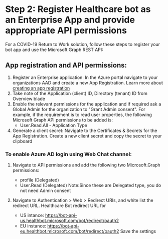 # Step 2: Register Healthcare bot as an Enterprise App and provide appropriate API permissions

For a COVID-19 Return to Work solution, follow these steps to register your bot app and use the Microsoft Graph REST API:

## App registration and API permissions:
1. Register an Enterprise application: In the Azure portal navigate to your organizations AAD and create a new App Registration. Learn more about  [creating an app registration](https://docs.microsoft.com/en-us/azure/active-directory/develop/quickstart-register-app#targetText=Azure%20AD%20assigns%20a%20unique,%2C%20API%20permissions%2C%20and%20more.)
2. Take note of the Application (client) ID, Directory (tenant) ID from Overview blade
3. Enable the relevant permissions for the application and if required ask a Global Admin for the organization to "Grant Admin consent". For example, if the requirement is to read user properties, the following Microsoft Graph API permissions to be added is:
	-   User.Read.All - Application Type
4. Generate a client secret: Navigate to the Certificates & Secrets for the App Registration. Create a new client secret and copy the secret to your clipboard

### To enable Azure AD login using Web Chat channel:
1. Navigate to API permissions and add the following two Microsoft.Graph permissions:
	-  	profile (Delegated)
	-   User.Read (Delegated)
	Note:Since these are Delegated type, you do not need Admin consent

2. Navigate to Authentication > Web > Redirect URIs, and white list the redirect URL. Healthcare Bot redirect URL for 
	- US intance: https://bot-api-us.healthbot.microsoft.com/bot/redirect/oauth2 
	- EU instance: https://bot-api-eu.healthbot.microsoft.com/bot/redirect/oauth2 
	Save the settings
